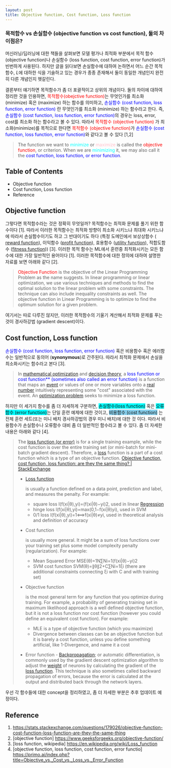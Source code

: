 ```yaml
---
layout: post
title: Objective function, Cost function, Loss function
---
```

### 목적함수 vs 손실함수 (objective function vs cost function), 둘의 차이점은?

머신러닝/딥러닝에 대한 책들을 살펴보면 모델 평가나 최적화 부분에서 목적 함수 (objective function)나 손실함수 (loss function, cost function, error function)가 빈번하게 사용된다. 하지만 글을 읽다보면 손실함수에 대하여 논하면서 어느 순간 목적 함수, *L*에 대하한 식을 기술하고 있는 경우가 종종 존재해서 둘이 동일한 개념인지 완전히 다른 개념인지 헷갈린다. 

결론부터 얘기하면 목적함수가 좀 더 포괄적이고 상위의 개념이다.  둘의 차이에 대하여 정리한 것을 인용하면, <span style="color:red"> 목적함수(obejctive function)</span>는 무엇인가를 최소화 (minimize) 혹은 (maximize) 하는 함수를 의미하고, <span style="color:blue"> 손실함수 (cost function, loss function, error function) </span> 란 무엇인가를 최소화 (minimize) 하는 함수라고 한다. 즉, <span style="color:blue"> 손실함수 (cost function, loss function, error function)</span>의 경우는 loss, error, cost를 최소화 하는 함수라고 볼 수 있다. 따라서 <span style="color:red">목적함수 (objective function)</span> 가 최소화(minimize)를 목적으로 한다면 <span style="color:red">목적함수 (objective function)</span>가 <span style="color:blue"> 손실함수 (cost function, loss function, error function)</span>와 같다고 볼 수 있다 [1,2]

> The function we want to <span style="color:cyan">minimize</span> or <span style="color:pink">maximize</span> is called the <span style="color:red">objective function</span>, or criterion. When we are <span style="color:cyan">minimizing</span> it, we may also call it the <span style="color:blue">cost function, loss function, or error function</span>.

## Table of Contents

- Objective function 
- Cost function, Loss function
- Reference 

## Objective function

그렇다면 목적함수라는 것은 정확히 무엇일까? 목적함수는 최적화 문제를 풀기 위한 함수이다 [1]. 따라서 이러한 목적함수는 최적화 방향이 최소화 시키느냐 최대화 시키느냐에 따라서 손실함수이기도 하고 그 반대이기도 하다 (특정 도메인에서 보상상함수 ( [reward function](https://en.wikipedia.org/wiki/Reward_function)), 이익함수 ([profit function](https://en.wikipedia.org/wiki/Profit_function)), 효용함수 ([utility function](https://en.wikipedia.org/wiki/Utility_function)), 적합도함수 ([fitness function](https://en.wikipedia.org/wiki/Fitness_function))) [3]. 이러한 목적 함수는 ML에서 훈련중 최적화시키는 모든 함수에 대한 가장 일반적인 용어이다 [1]. 이러한 목적함수에 대한 정의에 대하여 설명한 자료를 보면 아래와 같다 [2].

>  <span style="color:red">Objective Function</span> is the objective of the Linear Programming Problem as the name suggests. In linear programming or linear optimization, we use various techniques and methods to find the optimal solution to the linear problem with some constraints. The technique can also include inequality constraints as well. The objective function in Linear Programming is to optimize to find the optimum solution for a given problem.

여기서는 따로 다루진 않지만, 이러한 목적함수의 기울기 계산해서 최적화 문제를 푸는 것이 경사하강법 (gradient descent)이다. 

## Cost function, Loss function

<span style="color:blue"> 손실함수 (cost function, loss function, error function)</span> 혹은 비용함수 혹은 에러함수는 일반적으로 동의어 (**synonymous**)로 간주된다. 따라서 최적화 문제에서 손실을 최소화시키는 함수라고 본다 [3].

> In [mathematical optimization](https://en.wikipedia.org/wiki/Mathematical_optimization) and [decision theory](https://en.wikipedia.org/wiki/Decision_theory), a <span style="color:blue">loss function or cost function** (sometimes also called an error function)</span> is a function that maps an [event](https://en.wikipedia.org/wiki/Event_(probability_theory)) or values of one or more variables onto a [real number](https://en.wikipedia.org/wiki/Real_number) intuitively representing some "cost" associated with the event. An [optimization problem](https://en.wikipedia.org/wiki/Optimization_problem) seeks to minimize a loss function. 

하지만 이 세가지 함수를 좀 더 자세하게 구분하면, <span style="background-color:cyan">손실함수(loss function)</span> 혹은 <span style="background-color:cyan">오류함수 (error function)</span>는 단일 훈련 예제에 대한 것이고, <span style="background-color:Skyblue">비용함수 (cost function)</span> 는 전체 훈련 세트(또는 미니 배치 경사하강법의 경우 미니 배치)에 대한 것 이다. 따라서 비용함수가 손실함수나 오류함수 대비 좀 더 일반적인 함수라고 볼 수 있다. 좀 더 자세한 내용은 아래와 같다 [4].

> The [loss function (or error)](https://primo.ai/index.php?title=Loss) is for a single training example, while the cost function is over the entire training set (or mini-batch for mini-batch gradient descent). Therefore, a [loss](https://primo.ai/index.php?title=Loss) function is a part of a cost function which is a type of an objective function. [Objective function, cost function, loss function: are they the same thing? | StackExchange](http://stats.stackexchange.com/questions/179026/objective-function-cost-function-loss-function-are-they-the-same-thing)
>
> - [Loss function](https://primo.ai/index.php?title=Loss)
>
>   is usually a function defined on a data point, prediction and label, and measures the penalty. For example:
>
>   - square loss l(f(xi|θ),yi)=(f(xi|θ)−yi)2, used in linear [Regression](https://primo.ai/index.php?title=Regression)
>   - hinge loss l(f(xi|θ),yi)=max(0,1−f(xi|θ)yi), used in SVM
>   - 0/1 loss l(f(xi|θ),yi)=1⟺f(xi|θ)≠yi, used in theoretical analysis and definition of accuracy
>
> - Cost function
>
>    is usually more general. It might be a sum of loss functions over your training set plus some model complexity penalty (regularization). For example:
>
>   - Mean Squared Error MSE(θ)=1N∑Ni=1(f(xi|θ)−yi)2
>   - SVM cost function SVM(θ)=∥θ∥2+C∑Ni=1ξi (there are additional constraints connecting ξi with C and with training set)
>
> - Objective function
>
>    is the most general term for any function that you optimize during training. For example, a probability of generating training set in maximum likelihood approach is a well defined objective function, but it is not a loss function nor cost function (however you could define an equivalent cost function). For example:
>
>   - MLE is a type of objective function (which you maximize)
>   - Divergence between classes can be an objective function but it is barely a cost function, unless you define something artificial, like 1-Divergence, and name it a cost
>
> - Error function - [Backpropagation](https://primo.ai/index.php?title=Backpropagation); or automatic differentiation, is commonly used by the gradient descent optimization algorithm to adjust the [weight](https://primo.ai/index.php?title=Activation_Functions#Weights) of neurons by calculating the gradient of the [loss function](https://primo.ai/index.php?title=Loss). This technique is also sometimes called backward propagation of errors, because the error is calculated at the output and distributed back through the network layers. 



우선 각 함수들에 대한 concept을 정리하였고, 좀 더 자세한 부분은 추후 업데이트 예정이다. 



## Reference 

1. https://stats.stackexchange.com/questions/179026/objective-function-cost-function-loss-function-are-they-the-same-thing
1. [objective function] https://www.geeksforgeeks.org/objective-function/
1. [loss function, wikipedia] https://en.wikipedia.org/wiki/Loss_function
1. [objective function, loss function, cost function, error functio] https://primo.ai/index.php?title=Objective_vs._Cost_vs._Loss_vs._Error_Function
